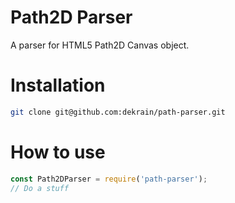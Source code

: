 # Path2D Parser
A parser for HTML5 Path2D Canvas object.
# Installation
```bash
git clone git@github.com:dekrain/path-parser.git
```
# How to use
```javascript
const Path2DParser = require('path-parser');
// Do a stuff
```